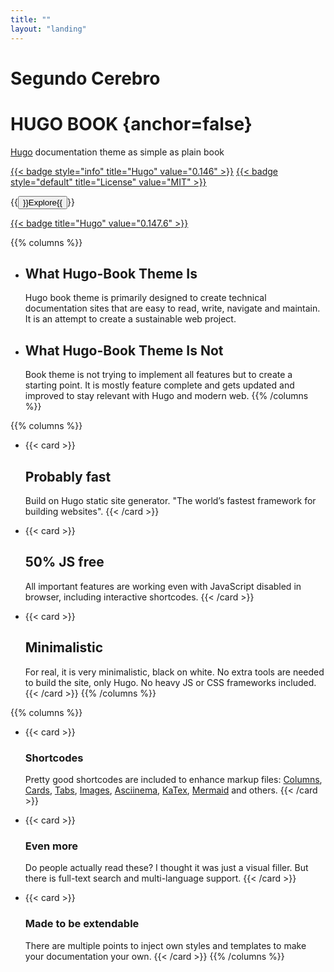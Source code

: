 ```yaml
---
title: ""
layout: "landing"
---
```


# Segundo Cerebro

<div class="book-hero">

# HUGO BOOK {anchor=false}
[Hugo](https://gohugo.io) documentation theme as simple as plain book

[{{< badge style="info" title="Hugo" value="0.146" >}}](https://github.com/gohugoio/hugo/releases/tag/v0.146.7)
[{{< badge style="default" title="License" value="MIT" >}}](https://github.com/alex-shpak/hugo-book/blob/main/LICENSE)

{{<button href="/docs/example">}}Explore{{</button>}}

</div>

[{{< badge title="Hugo" value="0.147.6" >}}](https://github.com/gohugoio/hugo/releases/tag/v0.147.6)

{{% columns %}}
- ## What Hugo-Book Theme Is
  Hugo book theme is primarily designed to create technical documentation sites that are easy to read, write, navigate and maintain. It is an attempt to create a sustainable web project.

- ## What Hugo-Book Theme Is Not
  Book theme is not trying to implement all features but to create a starting point. It is mostly feature complete and gets updated and improved to stay relevant with Hugo and modern web.
{{% /columns %}}


{{% columns %}}
- {{< card >}}
  ## Probably fast
  Build on Hugo static site generator. "The world’s fastest framework for building websites".
  {{< /card >}}

- {{< card >}}
  ## 50% JS free
  All important features are working even with JavaScript disabled in browser, including interactive shortcodes.
  {{< /card >}}

- {{< card >}}
  ## Minimalistic
  For real, it is very minimalistic, black on white. No extra tools are needed to build the site, only Hugo. No heavy JS or CSS frameworks included.
  {{< /card >}}
{{% /columns %}}

{{% columns %}}
- {{< card >}}
  ### Shortcodes
  Pretty good shortcodes are included to enhance markup files:
  [Columns](/docs/shortcodes/columns/),
  [Cards](/docs/shortcodes/experimental/cards/),
  [Tabs](/docs/shortcodes/tabs/),
  [Images](/docs/shortcodes/experimental/images/),
  [Asciinema](/docs/shortcodes/experimental/asciinema/),
  [KaTex](/docs/shortcodes/katex/),
  [Mermaid](/docs/shortcodes/mermaid/) and others.
  {{< /card >}}

- {{< card >}}
  ### Even more
  Do people actually read these? I thought it was just a visual filler. But there is full-text search and multi-language support.
  {{< /card >}}

- {{< card >}}
  ### Made to be extendable
  There are multiple points to inject own styles and templates to make your documentation your own.
  {{< /card >}}
{{% /columns %}}
